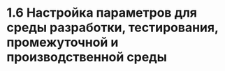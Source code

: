 # 1.6 Настройка параметров для среды разработки, тестирования, промежуточной и производственной среды

